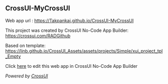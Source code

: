 ## CrossUI-MyCrossUI
Web app url : https://Takpankaj.github.io/CrossUI-MyCrossUI

This project was created by CrossUI No-Code App Builder: https://crossui.com/RADGithub

Based on template: https://linb.github.io/CrossUI_Assets/assets/projects/Simple/xui_project_tpl_Empty

Click [here](https://crossui.com/RADGithub/#!from=github&owner=Takpankaj&repo=CrossUI-MyCrossUI) to edit this web app in CrossUI No-Code App Builder

<i>Powered by [CrossUI](https://crossui.com)</i>
